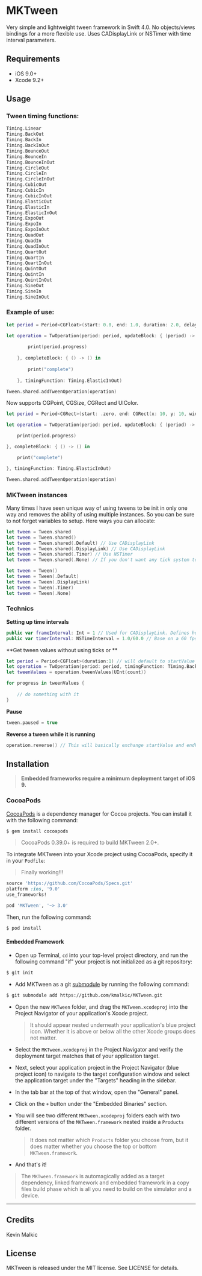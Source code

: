 # MKTween

Very simple and lightweight tween framework in Swift 4.0.
No objects/views bindings for a more flexible use.
Uses CADisplayLink or NSTimer with time interval parameters.

## Requirements
- iOS 9.0+
- Xcode 9.2+

## Usage

### Tween timing functions:

```swift
Timing.Linear
Timing.BackOut
Timing.BackIn
Timing.BackInOut
Timing.BounceOut
Timing.BounceIn
Timing.BounceInOut
Timing.CircleOut
Timing.CircleIn
Timing.CircleInOut
Timing.CubicOut
Timing.CubicIn
Timing.CubicInOut
Timing.ElasticOut
Timing.ElasticIn
Timing.ElasticInOut
Timing.ExpoOut
Timing.ExpoIn
Timing.ExpoInOut
Timing.QuadOut
Timing.QuadIn
Timing.QuadInOut
Timing.QuartOut
Timing.QuartIn
Timing.QuartInOut
Timing.QuintOut
Timing.QuintIn
Timing.QuintInOut
Timing.SineOut
Timing.SineIn
Timing.SineInOut
```

### Example of use:
```swift
let period = Period<CGFloat>(start: 0.0, end: 1.0, duration: 2.0, delay: 0.0)

let operation = TwOperation(period: period, updateBlock: { (period) -> () in
    
        print(period.progress)
    
    }, completeBlock: { () -> () in
        
        print("complete")
        
    }, timingFunction: Timing.ElasticInOut)

Tween.shared.addTweenOperation(operation)
```

Now supports CGPoint, CGSize, CGRect and UIColor.

```swift
let period = Period<CGRect>(start: .zero, end: CGRect(x: 10, y: 10, width: 100, height: 200), duration: 2.0, delay: 0.0)

let operation = TwOperation(period: period, updateBlock: { (period) -> () in

    print(period.progress)

}, completeBlock: { () -> () in

    print("complete")

}, timingFunction: Timing.ElasticInOut)

Tween.shared.addTweenOperation(operation)
```

### MKTween instances
Many times I have seen unique way of using tweens to be init in only one way and removes the ability of using multiple instances. So you can be sure to not forget variables to setup.
Here ways you can allocate:
```swift
let tween = Tween.shared
let tween = Tween.shared()
let tween = Tween.shared(.Default) // Use CADisplayLink 
let tween = Tween.shared(.DisplayLink) // Use CADisplayLink 
let tween = Tween.shared(.Timer) // Use NSTimer 
let tween = Tween.shared(.None) // If you don't want any tick system to use your own, calling update(timeStamp:) yourself

let tween = Tween()
let tween = Tween(.Default)
let tween = Tween(.DisplayLink)
let tween = Tween(.Timer)
let tween = Tween(.None)
```

### Technics
**Setting up time intervals**
```swift
public var frameInterval: Int = 1 // Used for CADisplayLink. Defines how many display frames must pass between each time the display link fires. Can check apple documentation.
public var timerInterval: NSTimeInterval = 1.0/60.0 // Base on a 60 fps rate by default.
```

**Get tween values without using ticks or **
```swift
let period = Period<CGFloat>(duration:1) // will default to startValue 0 and endValue to 1
let operation = TwOperation(period: period, timingFunction: Timing.BackInOut)
let tweenValues = operation.tweenValues(UInt(count))

for progress in tweenValues {
    
    // do something with it
}
```

**Pause**
```swift
tween.paused = true
```

**Reverse a tween while it is running**
```swift
operation.reverse() // This will basically exchange startValue and endValue, but will use the same time already progressed to animated the other side.
```

## Installation

> **Embedded frameworks require a minimum deployment target of iOS 9.**

### CocoaPods

[CocoaPods](http://cocoapods.org) is a dependency manager for Cocoa projects. You can install it with the following command:

```bash
$ gem install cocoapods
```

> CocoaPods 0.39.0+ is required to build MKTween 2.0+.

To integrate MKTween into your Xcode project using CocoaPods, specify it in your `Podfile`:

> Finally working!!!

```ruby
source 'https://github.com/CocoaPods/Specs.git'
platform :ios, '9.0'
use_frameworks!

pod 'MKTween', '~> 3.0'
```

Then, run the following command:

```bash
$ pod install
```

#### Embedded Framework

- Open up Terminal, `cd` into your top-level project directory, and run the following command "if" your project is not initialized as a git repository:

```bash
$ git init
```

- Add MKTween as a git [submodule](http://git-scm.com/docs/git-submodule) by running the following command:

```bash
$ git submodule add https://github.com/kmalkic/MKTween.git
```

- Open the new `MKTween` folder, and drag the `MKTween.xcodeproj` into the Project Navigator of your application's Xcode project.

    > It should appear nested underneath your application's blue project icon. Whether it is above or below all the other Xcode groups does not matter.

- Select the `MKTween.xcodeproj` in the Project Navigator and verify the deployment target matches that of your application target.
- Next, select your application project in the Project Navigator (blue project icon) to navigate to the target configuration window and select the application target under the "Targets" heading in the sidebar.
- In the tab bar at the top of that window, open the "General" panel.
- Click on the `+` button under the "Embedded Binaries" section.
- You will see two different `MKTween.xcodeproj` folders each with two different versions of the `MKTween.framework` nested inside a `Products` folder.

    > It does not matter which `Products` folder you choose from, but it does matter whether you choose the top or bottom `MKTween.framework`. 
    
- And that's it!

> The `MKTween.framework` is automagically added as a target dependency, linked framework and embedded framework in a copy files build phase which is all you need to build on the simulator and a device.

---

## Credits

Kevin Malkic

## License

MKTween is released under the MIT license. See LICENSE for details.
